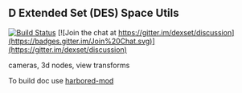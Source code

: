 ## D Extended Set (DES) Space Utils
[![Build Status](https://travis-ci.org/dexset/desspace.svg?branch=master)](https://travis-ci.org/dexset/desspace)
[![Join the chat at https://gitter.im/dexset/discussion](https://badges.gitter.im/Join%20Chat.svg)](https://gitter.im/dexset/discussion)

cameras, 3d nodes, view transforms

To build doc use [harbored-mod](https://github.com/kiith-sa/harbored-mod)

